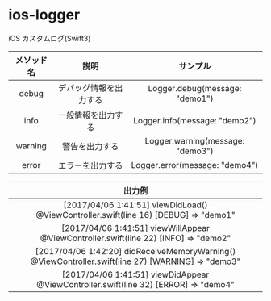 # ios-logger
iOS カスタムログ(Swift3)

| メソッド名 | 説明 | サンプル |
|:-----------:|:------------:|:------------:|
| debug | デバッグ情報を出力する | Logger.debug(message: "demo1") |
| info | 一般情報を出力する | Logger.info(message: "demo2") |
| warning | 警告を出力する | Logger.warning(message: "demo3") |
| error | エラーを出力する | Logger.error(message: "demo4") |


| 出力例 |
|:-----------:|
| [2017/04/06 1:41:51] viewDidLoad() @ViewController.swift(line 16) [DEBUG] => "demo1" |
| [2017/04/06 1:41:51] viewWillAppear @ViewController.swift(line 22) [INFO] => "demo2" |
| [2017/04/06 1:42:20] didReceiveMemoryWarning() @ViewController.swift(line 27) [WARNING] => "demo3" |
| [2017/04/06 1:41:51] viewDidAppear @ViewController.swift(line 32) [ERROR] => "demo4" |
